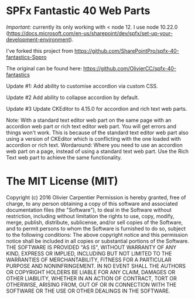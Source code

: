 # SPFx Fantastic 40 Web Parts
*Important:* currently its only working with < node 12. I use node 10.22.0 (https://docs.microsoft.com/en-us/sharepoint/dev/spfx/set-up-your-development-environment).

I've forked this project from https://github.com/SharePointPro/spfx-40-fantastics-Sppro

The original can be found here: https://github.com/OlivierCC/spfx-40-fantastics

Update #1: Add ability to customise accordion via custom CSS.

Update #2 Add ability to collapse accordion by default.

Update #3 Update CKEditor to 4.15.0 for accordion and rich text web parts.

Note: With a standard text editor web part on the same page with an accordion web part or rich text editor web part. You will get errors and things won't work. This is because of the standard text editor web part also using a version of CKEditor which is conflicting with the one loaded with accordion or rich text. 
Wordaround: Where you need to use an accordion web part on a page, instead of using a standard text web part. Use the Rich Text web part to achieve the same functionality.


# The MIT License (MIT)

Copyright (c) 2016 Olivier Carpentier
Permission is hereby granted, free of charge, to any person obtaining a copy of this software and associated documentation files (the "Software"), to deal in the Software without restriction, including without limitation the rights to use, copy, modify, merge, publish, distribute, sublicense, and/or sell copies of the Software, and to permit persons to whom the Software is furnished to do so, subject to the following conditions:
The above copyright notice and this permission notice shall be included in all copies or substantial portions of the Software.
THE SOFTWARE IS PROVIDED "AS IS", WITHOUT WARRANTY OF ANY KIND, EXPRESS OR IMPLIED, INCLUDING BUT NOT LIMITED TO THE WARRANTIES OF MERCHANTABILITY, FITNESS FOR A PARTICULAR PURPOSE AND NONINFRINGEMENT. IN NO EVENT SHALL THE AUTHORS OR COPYRIGHT HOLDERS BE LIABLE FOR ANY CLAIM, DAMAGES OR OTHER LIABILITY, WHETHER IN AN ACTION OF CONTRACT, TORT OR OTHERWISE, ARISING FROM, OUT OF OR IN CONNECTION WITH THE SOFTWARE OR THE USE OR OTHER DEALINGS IN THE SOFTWARE.
